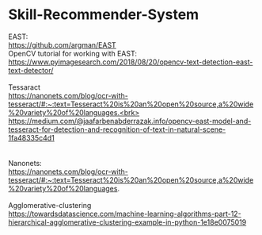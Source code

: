 # Skill-Recommender-System

EAST: <br>
https://github.com/argman/EAST<br>
OpenCV tutorial for working with EAST: https://www.pyimagesearch.com/2018/08/20/opencv-text-detection-east-text-detector/
<br>
<br>
Tessaract<br>
https://nanonets.com/blog/ocr-with-tesseract/#:~:text=Tesseract%20is%20an%20open%20source,a%20wide%20variety%20of%20languages.<brk>
https://medium.com/@jaafarbenabderrazak.info/opencv-east-model-and-tesseract-for-detection-and-recognition-of-text-in-natural-scene-1fa48335c4d1   
<br>
<br>
Nanonets:<br>
https://nanonets.com/blog/ocr-with-tesseract/#:~:text=Tesseract%20is%20an%20open%20source,a%20wide%20variety%20of%20languages.
<br>
<br>
Agglomerative-clustering<br>
https://towardsdatascience.com/machine-learning-algorithms-part-12-hierarchical-agglomerative-clustering-example-in-python-1e18e0075019
